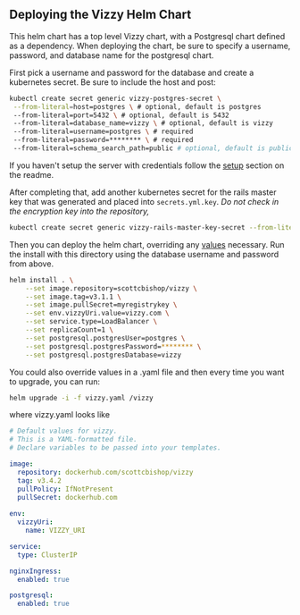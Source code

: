 ## Deploying the Vizzy Helm Chart

This helm chart has a top level Vizzy chart, with a Postgresql chart defined as a dependency. When deploying the chart, be sure to specify a username, password, and database name for the postgresql chart.

First pick a username and password for the database and create a kubernetes secret. Be sure to include the host and post:

```bash
kubectl create secret generic vizzy-postgres-secret \
 --from-literal=host=postgres \ # optional, default is postgres
 --from-literal=port=5432 \ # optional, default is 5432
 --from-literal=database_name=vizzy \ # optional, default is vizzy
 --from-literal=username=postgres \ # required
 --from-literal=password=******** \ # required
 --from-literal=schema_search_path=public # optional, default is public
```

If you haven't setup the server with credentials follow the [setup](https://github.com/Workday/vizzy#setup) section on the readme.

After completing that, add another kubernetes secret for the rails master key that was generated and placed into `secrets.yml.key`. *Do not check in the encryption key into the repository,*

```bash
kubectl create secret generic vizzy-rails-master-key-secret --from-literal=token=**********************
```

Then you can deploy the helm chart, overriding any [values](https://github.com/Workday/vizzy/blob/master/vizzy/values.yaml) necessary. Run the install with this directory using the database username and password from above.

```bash
helm install . \
    --set image.repository=scottcbishop/vizzy \
    --set image.tag=v3.1.1 \
    --set image.pullSecret=myregistrykey \
    --set env.vizzyUri.value=vizzy.com \
    --set service.type=LoadBalancer \
    --set replicaCount=1 \
    --set postgresql.postgresUser=postgres \
    --set postgresql.postgresPassword=******** \
    --set postgresql.postgresDatabase=vizzy
 ```
 
You could also override values in a .yaml file and then every time you want to upgrade, you can run:

```bash
helm upgrade -i -f vizzy.yaml /vizzy
```

where vizzy.yaml looks like 

```yaml
# Default values for vizzy.
# This is a YAML-formatted file.
# Declare variables to be passed into your templates.

image:
  repository: dockerhub.com/scottcbishop/vizzy
  tag: v3.4.2
  pullPolicy: IfNotPresent
  pullSecret: dockerhub.com
  
env:
  vizzyUri:
    name: VIZZY_URI

service:
  type: ClusterIP

nginxIngress:
  enabled: true

postgresql:
  enabled: true
```
